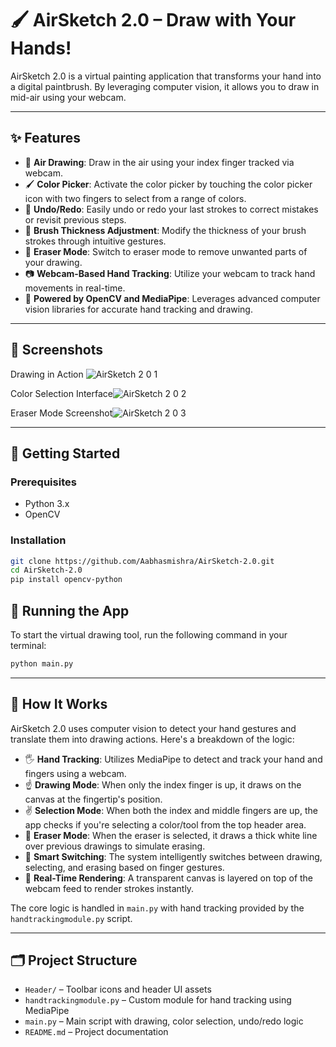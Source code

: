 # 🖌️ AirSketch 2.0 – Draw with Your Hands!

AirSketch 2.0 is a virtual painting application that transforms your hand into a digital paintbrush. By leveraging computer vision, it allows you to draw in mid-air using your webcam.

---

## ✨ Features

- 🎨 **Air Drawing**: Draw in the air using your index finger tracked via webcam.
- 🖌️ **Color Picker**: Activate the color picker by touching the color picker icon with two fingers to select from a range of colors.
- 🔄 **Undo/Redo**: Easily undo or redo your last strokes to correct mistakes or revisit previous steps.
- 📏 **Brush Thickness Adjustment**: Modify the thickness of your brush strokes through intuitive gestures.
- 🧽 **Eraser Mode**: Switch to eraser mode to remove unwanted parts of your drawing.
- 📷 **Webcam-Based Hand Tracking**: Utilize your webcam to track hand movements in real-time.
- 🤖 **Powered by OpenCV and MediaPipe**: Leverages advanced computer vision libraries for accurate hand tracking and drawing.


---

## 📸 Screenshots



Drawing in Action
![AirSketch 2 0 1](https://github.com/user-attachments/assets/d46026dd-40cd-42ac-a36c-d7fce4cda015)

Color Selection Interface![AirSketch 2 0 2](https://github.com/user-attachments/assets/09ac695c-ac00-4cd2-bc93-35bee75be450)

Eraser Mode Screenshot![AirSketch 2 0 3](https://github.com/user-attachments/assets/8ddcc98e-60f2-472b-b07c-a3bcedb8fef9)

---

## 🚀 Getting Started

### Prerequisites

- Python 3.x
- OpenCV

### Installation

```bash
git clone https://github.com/Aabhasmishra/AirSketch-2.0.git
cd AirSketch-2.0
pip install opencv-python
```

## 🚀 Running the App

To start the virtual drawing tool, run the following command in your terminal:

```bash
python main.py
```

---

## 🧠 How It Works

AirSketch 2.0 uses computer vision to detect your hand gestures and translate them into drawing actions. Here's a breakdown of the logic:

- 🖐️ **Hand Tracking**: Utilizes MediaPipe to detect and track your hand and fingers using a webcam.
- ☝️ **Drawing Mode**: When only the index finger is up, it draws on the canvas at the fingertip's position.
- ✌️ **Selection Mode**: When both the index and middle fingers are up, the app checks if you're selecting a color/tool from the top header area.
- 🧽 **Eraser Mode**: When the eraser is selected, it draws a thick white line over previous drawings to simulate erasing.
- 🧠 **Smart Switching**: The system intelligently switches between drawing, selecting, and erasing based on finger gestures.
- 📸 **Real-Time Rendering**: A transparent canvas is layered on top of the webcam feed to render strokes instantly.

The core logic is handled in `main.py` with hand tracking provided by the `handtrackingmodule.py` script.

---

## 🗂️ Project Structure

- `Header/` – Toolbar icons and header UI assets  
- `handtrackingmodule.py` – Custom module for hand tracking using MediaPipe  
- `main.py` – Main script with drawing, color selection, undo/redo logic  
- `README.md` – Project documentation
